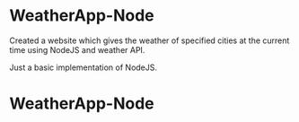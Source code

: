 # WeatherApp-Node

Created a website which gives the weather of specified cities at the current time using NodeJS and weather API.

Just a basic implementation of NodeJS.
# WeatherApp-Node
